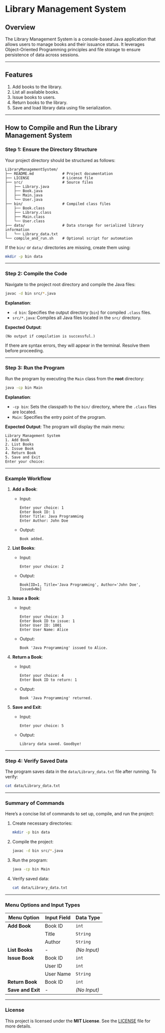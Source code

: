 <!-- LibraryManagementSystem/README.md -->

# Library Management System

## Overview
The Library Management System is a console-based Java application that allows users to manage books and their issuance status. It leverages Object-Oriented Programming principles and file storage to ensure persistence of data across sessions.

---

## Features
1. Add books to the library.
2. List all available books.
3. Issue books to users.
4. Return books to the library.
5. Save and load library data using file serialization.

---

## **How to Compile and Run the Library Management System**

### **Step 1: Ensure the Directory Structure**
Your project directory should be structured as follows:
```plaintext
LibraryManagementSystem/
├── README.md             # Project documentation
├── LICENSE               # License file
├── src/                  # Source files
│   ├── Library.java
│   ├── Book.java
│   ├── Main.java
│   └── User.java
├── bin/                  # Compiled class files
│   ├── Book.class
│   ├── Library.class
│   ├── Main.class
│   └── User.class
├── data/                 # Data storage for serialized library information
│   └── Library_data.txt
└── compile_and_run.sh    # Optional script for automation
```

If the `bin/` or `data/` directories are missing, create them using:
```bash
mkdir -p bin data
```

---

### **Step 2: Compile the Code**
Navigate to the project root directory and compile the Java files:
```bash
javac -d bin src/*.java
```

**Explanation**:
- `-d bin`: Specifies the output directory (`bin`) for compiled `.class` files.
- `src/*.java`: Compiles all Java files located in the `src/` directory.

**Expected Output**:
```plaintext
(No output if compilation is successful.)
```

If there are syntax errors, they will appear in the terminal. Resolve them before proceeding.

---

### **Step 3: Run the Program**
Run the program by executing the `Main` class from the **root** directory:
```bash
java -cp bin Main
```

**Explanation**:
- `-cp bin`: Sets the classpath to the `bin/` directory, where the `.class` files are located.
- `Main`: Specifies the entry point of the program.

**Expected Output**:
The program will display the main menu:
```plaintext
Library Management System
1. Add Book
2. List Books
3. Issue Book
4. Return Book
5. Save and Exit
Enter your choice:
```

---

### **Example Workflow**

1. **Add a Book**:
   - Input:
     ```plaintext
     Enter your choice: 1
     Enter Book ID: 1
     Enter Title: Java Programming
     Enter Author: John Doe
     ```
   - Output:
     ```plaintext
     Book added.
     ```

2. **List Books**:
   - Input:
     ```plaintext
     Enter your choice: 2
     ```
   - Output:
     ```plaintext
     Book[ID=1, Title='Java Programming', Author='John Doe', Issued=No]
     ```

3. **Issue a Book**:
   - Input:
     ```plaintext
     Enter your choice: 3
     Enter Book ID to issue: 1
     Enter User ID: 1001
     Enter User Name: Alice
     ```
   - Output:
     ```plaintext
     Book 'Java Programming' issued to Alice.
     ```

4. **Return a Book**:
   - Input:
     ```plaintext
     Enter your choice: 4
     Enter Book ID to return: 1
     ```
   - Output:
     ```plaintext
     Book 'Java Programming' returned.
     ```

5. **Save and Exit**:
   - Input:
     ```plaintext
     Enter your choice: 5
     ```
   - Output:
     ```plaintext
     Library data saved. Goodbye!
     ```

---

### **Step 4: Verify Saved Data**
The program saves data in the `data/Library_data.txt` file after running. To verify:
```bash
cat data/Library_data.txt
```

---

### **Summary of Commands**
Here’s a concise list of commands to set up, compile, and run the project:

1. Create necessary directories:
   ```bash
   mkdir -p bin data
   ```

2. Compile the project:
   ```bash
   javac -d bin src/*.java
   ```

3. Run the program:
   ```bash
   java -cp bin Main
   ```

4. Verify saved data:
   ```bash
   cat data/Library_data.txt
   ```

---

### **Menu Options and Input Types**

| Menu Option       | Input Field        | Data Type  |
|-------------------|--------------------|------------|
| **Add Book**      | Book ID            | `int`      |
|                   | Title              | `String`   |
|                   | Author             | `String`   |
| **List Books**    | -                  | *(No Input)* |
| **Issue Book**    | Book ID            | `int`      |
|                   | User ID            | `int`      |
|                   | User Name          | `String`   |
| **Return Book**   | Book ID            | `int`      |
| **Save and Exit** | -                  | *(No Input)* |

---

### **License**
This project is licensed under the **MIT License**. See the [LICENSE](./LICENSE) file for more details.